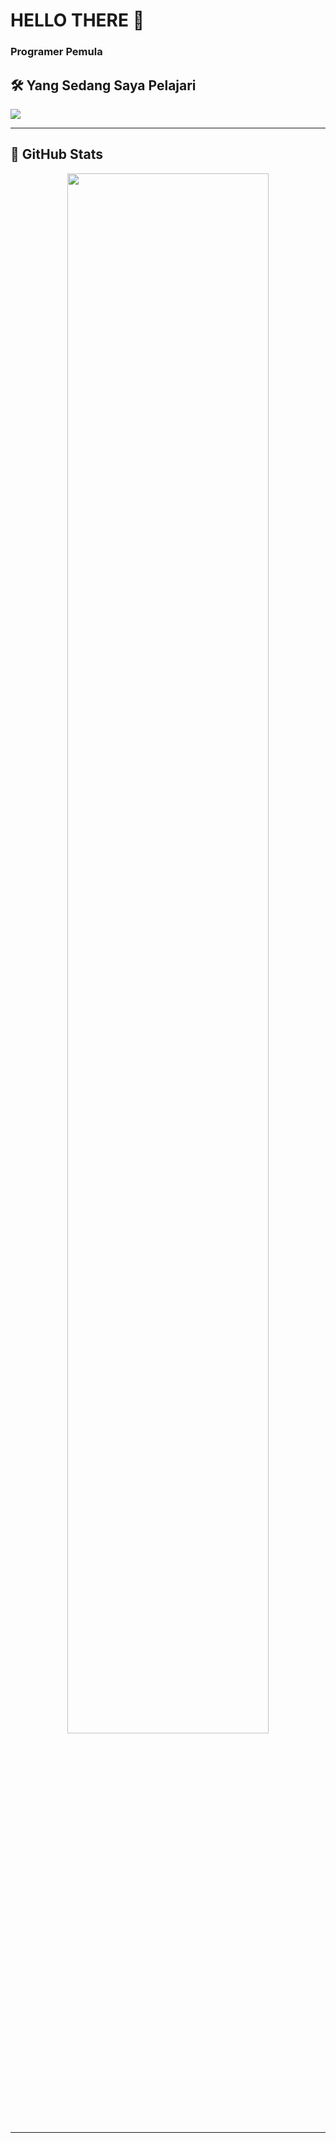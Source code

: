 <!--
**AL-JOESTAR/AL-JOESTAR** is a ✨ _special_ ✨ repository because its `README.md` (this file) appears on your GitHub profile.

Here are some ideas to get you started:

- 🔭 I’m currently working on ...
- 🌱 I’m currently learning ...
- 👯 I’m looking to collaborate on ...
- 🤔 I’m looking for help with ...
- 💬 Ask me about ...
- 📫 How to reach me: ...
- 😄 Pronouns: ...
- ⚡ Fun fact: ...
-->
<h1>HELLO THERE 👋</h1>
<h3>Programer Pemula</h3>


<!-- Typing Animation -->

## 🛠️ Yang Sedang Saya Pelajari

<p>
  <img src="https://skillicons.dev/icons?i=php,laravel,cpp,java,mysql,python,ubuntu,linux" />
</p>

---

## 🚀 GitHub Stats  

<p align="center">
  <img src="https://github-profile-summary-cards.vercel.app/api/cards/profile-details?username=AL-JOESTAR&theme=tokyonight" width="80%" />
</p>

---

